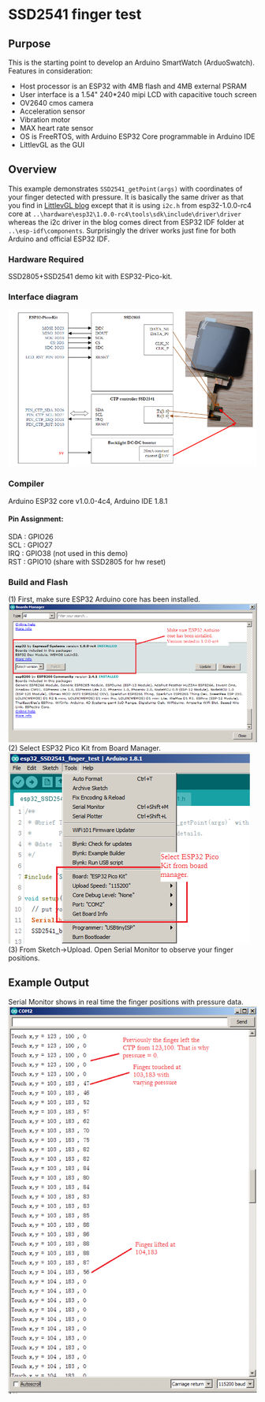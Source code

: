 # SSD2541 finger test

## Purpose
This is the starting point to develop an Arduino SmartWatch (ArduoSwatch).<br>Features in consideration:<br>
* Host processor is an ESP32 with 4MB flash and 4MB external PSRAM<br>
* User interface is a 1.54" 240*240 mipi LCD with capacitive touch screen<br>
* OV2640 cmos camera<br>
* Acceleration sensor<br>
* Vibration motor<br>
* MAX heart rate sensor<br>
* OS is FreeRTOS, with Arduino ESP32 Core programmable in Arduino IDE<br>
* LittlevGL as the GUI<br>


## Overview

This example demonstrates `SSD2541_getPoint(args)` with coordinates of your finger detected with pressure. It is basically the same driver as that you find in [LittlevGL blog](https://blog.littlevgl.com/2019-02-02/use-ipod-nano6-lcd-for-littlevgl) except that it is using `i2c.h` from esp32-1.0.0-rc4 core at `..\hardware\esp32\1.0.0-rc4\tools\sdk\include\driver\driver` whereas the i2c driver in the blog comes direct from ESP32 IDF folder at `..\esp-idf\components`. Surprisingly the driver works just fine for both Arduino and official ESP32 IDF.

### Hardware Required
SSD2805+SSD2541 demo kit with ESP32-Pico-kit.

### Interface diagram
![](./interface_diagram.png)<br>

### Compiler
Arduino ESP32 core v1.0.0-4c4, Arduino IDE 1.8.1

#### Pin Assignment:
SDA : GPIO26<br>
SCL : GPIO27<br>
IRQ : GPIO38 (not used in this demo)<br>
RST : GPIO10 (share with SSD2805 for hw reset)<br>

### Build and Flash
(1) First, make sure ESP32 Arduino core has been installed.<br>
![](install_esp32_arduino_core.png)<br>
(2) Select ESP32 Pico Kit from Board Manager.<br>
![](select_ESP32_Pico_Kit.png)<br>
(3) From Sketch->Upload. Open Serial Monitor to observe your finger positions.<br>


## Example Output
Serial Monitor shows in real time the finger positions with pressure data.
![](./example_output.png)